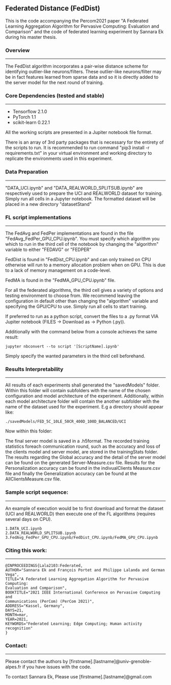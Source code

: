 
## Federated Distance (FedDist)
This is the code accompanying the Percom2021 paper "A Federated Learning Aggregation Algorithm for Pervasive Computing: Evaluation and Comparison" and the code of federated learning experiment by Sannara Ek during his master thesis.

### Overview
---
The FedDist algorithm incorporates a pair-wise distance scheme for identifying outlier-like neurons/filters.  These outlier-like neurons/filter may be in fact features learned from sparse data and so it is directly added to the server model for the next round of training.

### Core Dependencies (tested and stable)
---
* Tensorflow 2.1.0
* PyTorch 1.1
* scikit-learn 0.22.1

All the working scripts are presented in a Jupiter notebook file format.

There is an array of 3rd party packages that is necessary for the entirety of the scripts to run. It is recommended to run command "pip3 install -r requirements.txt" in your virtual environment and working directory to replicate the environments used in this experiment.

### Data Preparation
---
"DATA_UCI.ipynb" and "DATA_REALWORLD_SPLITSUB.ipynb" are respectively used to prepare the UCI and REALWORLD dataset for training. Simply run all cells in a Jupyter notebook. The formatted dataset will be placed in a new directory "datasetStand"

### FL script implementations
---
The FedAvg and FedPer implementations are found in the file "FedAvg_FedPer_GPU_CPU.ipynb". You must specify which algorithm you which to run in the third cell of the notebook by changing the "algorithm" variable to either "FEDAVG" or "FEDPER"

FedDist is found in "FedDist_CPU.ipynb" and can only trained on CPU otherwise will run to a memory allocation problem when on GPU. This is due to a lack of memory management on a code-level.

FedMA is found in the "FedMA_GPU_CPU.ipynb" file.

For all the federated algorithms, the third cell gives a variety of options and testing environment to choose from. We recommend leaving the configuration in default other than changing the "algorithm" variable and specifying the GPU/CPU to use. Simply run all cells to start training. 

If preferred to run as a python script, convert the files to a .py format VIA Jupiter notebook (FILES -> Download as -> Python (.py)). 

Additionally with the command below from a console achieves the same result:
```
jupyter nbconvert --to script '[ScriptName].ipynb'

```
Simply specify the wanted parameters in the third cell beforehand. 

### Results Interpretability
---
All results of each experiments shall generated the "savedModels" folder. Within this folder will contain subfolders with the name of the chosen configuration and model architecture of the experiment. Additionally, within each model architecture folder will contain the another subfolder with the name of the dataset used for the experiment. E.g a directory should appear like:
```
./savedModels/FED_5C_10LE_50CR_400D_100D_BALANCED/UCI
```

Now within this folder:

The  final  server  model  is  saved  in  a .h5format.  The  recorded  training  statistics  foreach  communication  round,  such  as  the  accuracy  and  loss of  the  clients  model  and  server  model,  are  stored  in  the trainingStats folder. The  results  regarding  the Global accuracy and  the  detail of  the  server  model  can  be  found  on  the  generated Server-Measure.csv file.  Results  for  the Personalization accuracy can   be   found   in   the indivualClients Measure.csv file   and finally  the Generalization accuracy can  be  found  at  the AllClientsMeasure.csv file.

### Sample script sequence:
---
An example of execution would be to first download and format the dataset (UCI and REALWORLD) then execute one of the FL algorithms (requires several days on CPU). 


```
1.DATA_UCI.ipynb
2.DATA_REALWORLD_SPLITSUB.ipynb
3.FedAvg_FedPer_GPU_CPU.ipynb/FedDist_CPU.ipynb/FedMA_GPU_CPU.ipynb

```
### Citing this work:
---
```
@INPROCEEDINGS{Lala2103:Federated,
AUTHOR="Sannara Ek and François Portet and Philippe Lalanda and German Vega",
TITLE="A Federated Learning Aggregation Algorithm for Pervasive Computing:
Evaluation and Comparison",
BOOKTITLE="2021 IEEE International Conference on Pervasive Computing and
Communications (PerCom) (PerCom 2021)",
ADDRESS="Kassel, Germany",
DAYS=21,
MONTH=mar,
YEAR=2021,
KEYWORDS="Federated Learning; Edge Computing; Human activity recognition"
}
```

### Contact:
---
Please contact the authors by [firstname].[lastname]@univ-grenoble-alpes.fr if you have issues with the code.

To contact Sannara Ek, Please use [firstname].[lastname]@gmail.com
